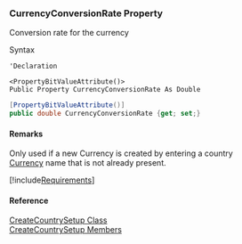 ﻿### CurrencyConversionRate Property

Conversion rate for the currency

Syntax

```vbnet
'Declaration

<PropertyBitValueAttribute()>
Public Property CurrencyConversionRate As Double
```

```csharp
[PropertyBitValueAttribute()]
public double CurrencyConversionRate {get; set;}
```

#### Remarks

Only used if a new Currency is created by entering a country [Currency](FChoice.Toolkits.Clarify~FChoice.Toolkits.Clarify.Interfaces.CreateCountrySetup~Currency.md) name that is not already present.

[!include[Requirements](../partials/requirements.md)]

#### Reference

[CreateCountrySetup Class](FChoice.Toolkits.Clarify~FChoice.Toolkits.Clarify.Interfaces.CreateCountrySetup.md)  
[CreateCountrySetup Members](FChoice.Toolkits.Clarify~FChoice.Toolkits.Clarify.Interfaces.CreateCountrySetup_members.md)